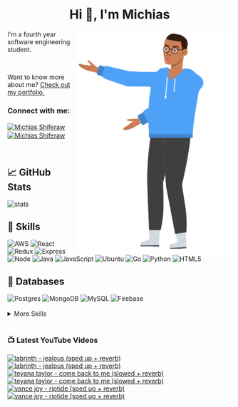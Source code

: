 
<h1 align="center">Hi 👋, I'm Michias</h1>

<div>
<img src="./download.png" align="right" data-canonical-src="https://gyazo.com/eb5c5741b6a9a16c692170a41a49c858.png" height="500" />

</div>

<p float="left">

<div>


I'm a fourth year software engineering student.

<br>


Want to know more about me? [Check out my portfolio.](https://michias.vercel.app/)


<h3 align="left">Connect with me:</h3>
<p align="left">
<a href="https://www.linkedin.com/in/michiasshiferaw" target="blank"><img align="center" src="https://cdn.svgporn.com/logos/linkedin-icon.svg" alt="Michias Shiferaw" height="30" width="40" /></a>
<a href="https://www.youtube.com/@kuubamusic" target="blank"><img align="center" src="https://cdn.svgporn.com/logos/youtube-icon.svg" alt="Michias Shiferaw" height="30" width="40" /></a>
</p>

<br>


## &#x1f4c8; GitHub Stats
<img alt="stats" src="https://github-readme-stats.vercel.app/api/top-langs/?username=MichiasShiferaw&layout=compact"/>

<br>

## 💼 Skills
<img alt="AWS" src="https://img.shields.io/badge/AWS-%23FF9900.svg?style=for-the-badge&logo=amazon-aws&logoColor=white"/>
<img alt="React" src="https://img.shields.io/badge/react-%2320232a.svg?style=for-the-badge&logo=react&logoColor=%2361DAFB"/>
<img alt="Redux" src="https://img.shields.io/badge/redux-%23593d88.svg?style=for-the-badge&logo=redux&logoColor=white"/>
<img alt="Express" src="https://img.shields.io/badge/express.js-%23404d59.svg?style=for-the-badge&logo=express&logoColor=%2361DAFB"/>
<img alt="Node" src="https://img.shields.io/badge/node.js-6DA55F?style=for-the-badge&logo=node.js&logoColor=white"/>
<img alt="Java" src="https://img.shields.io/badge/java-%23ED8B00.svg?style=for-the-badge&logo=openjdk&logoColor=white"/>
<img alt="JavaScript" src="https://img.shields.io/badge/javascript-%23323330.svg?style=for-the-badge&logo=javascript&logoColor=%23F7DF1E"/>
<img alt="Ubuntu" src="https://img.shields.io/badge/Ubuntu-E95420?style=for-the-badge&logo=ubuntu&logoColor=white"/>
<img alt="Go" src="https://img.shields.io/badge/go-%2300ADD8.svg?style=for-the-badge&logo=go&logoColor=white"/>
<img alt="Python" src="https://img.shields.io/badge/python-3670A0?style=for-the-badge&logo=python&logoColor=ffdd54"/>
<img alt="HTML5" src="https://img.shields.io/badge/html5-%23E34F26.svg?style=for-the-badge&logo=html5&logoColor=white"/>

<br>

## 💾 Databases
<img alt="Postgres" src="https://img.shields.io/badge/postgres-%23316192.svg?style=for-the-badge&logo=postgresql&logoColor=white"/>
<img alt="MongoDB" src="https://img.shields.io/badge/MongoDB-%234ea94b.svg?style=for-the-badge&logo=mongodb&logoColor=white"/>
<img alt="MySQL" src="https://img.shields.io/badge/mysql-%2300f.svg?style=for-the-badge&logo=mysql&logoColor=white"/>
<img alt="Firebase" src="https://img.shields.io/badge/firebase-%23039BE5.svg?style=for-the-badge&logo=firebase"/>

<br>


<br>

<details>
<summary>More Skills</summary>
<br>

<img alt="CSS" src="https://img.shields.io/badge/css3-%231572B6.svg?style=for-the-badge&logo=css3&logoColor=white"/>
<img alt="SASS" src="https://img.shields.io/badge/SASS-hotpink.svg?style=for-the-badge&logo=SASS&logoColor=white"/>
<img alt="Bootstrap" src="https://img.shields.io/badge/bootstrap-%23563D7C.svg?style=for-the-badge&logo=bootstrap&logoColor=white"/>
<img alt="MUI" src="https://img.shields.io/badge/MUI-%230081CB.svg?style=for-the-badge&logo=mui&logoColor=white"/>


<br>

<img alt="SonarQube" src="https://img.shields.io/badge/SonarQube-black?style=for-the-badge&logo=sonarqube&logoColor=4E9BCD"/>
<img alt="SonarLint" src="https://img.shields.io/badge/SonarLint-CB2029?style=for-the-badge&logo=SONARLINT&logoColor=white"/>
<img alt="Selenium" src="https://img.shields.io/badge/-selenium-%43B02A?style=for-the-badge&logo=selenium&logoColor=white"/>

<br>

<img alt="Netlify" src="https://img.shields.io/badge/netlify-%23000000.svg?style=for-the-badge&logo=netlify&logoColor=#00C7B7"/>
<img alt="Jenkins" src="https://img.shields.io/badge/jenkins-%232C5263.svg?style=for-the-badge&logo=jenkins&logoColor=white"/>
<img alt="Github" src="https://img.shields.io/badge/github-%23121011.svg?style=for-the-badge&logo=github&logoColor=white"/>
<img alt="GitLab" src="https://img.shields.io/badge/gitlab-%23181717.svg?style=for-the-badge&logo=gitlab&logoColor=white"/>
<img alt="Git" src="https://img.shields.io/badge/git-%23F05033.svg?style=for-the-badge&logo=git&logoColor=white"/>
<img alt="Nodemon" src="https://img.shields.io/badge/NODEMON-%23323330.svg?style=for-the-badge&logo=nodemon&logoColor=%BBDEAD"/>
<img alt="Canva" src="https://img.shields.io/badge/Canva-%2300C4CC.svg?style=for-the-badge&logo=Canva&logoColor=white"/>
<img alt="Gatsby" src="https://img.shields.io/badge/Gatsby-%23663399.svg?style=for-the-badge&logo=gatsby&logoColor=white"/>
<img alt="Next" src="https://img.shields.io/badge/Next-black?style=for-the-badge&logo=next.js&logoColor=white"/>

</details>

<br>

</div>

</p>



### 📺 Latest YouTube Videos
<!-- BEGIN YOUTUBE-CARDS -->
[![labrinth - jealous (sped up + reverb)](https://ytcards.demolab.com/?id=Kqle6k_BWg0&title=labrinth+-+jealous+%28sped+up+%2B+reverb%29&lang=en&timestamp=1693162809&background_color=%230d1117&title_color=%23ffffff&stats_color=%23dedede&max_title_lines=1&width=250&border_radius=5&duration=241 "labrinth - jealous (sped up + reverb)")](https://www.youtube.com/watch?v=Kqle6k_BWg0#gh-dark-mode-only)[![labrinth - jealous (sped up + reverb)](https://ytcards.demolab.com/?id=Kqle6k_BWg0&title=labrinth+-+jealous+%28sped+up+%2B+reverb%29&lang=en&timestamp=1693162809&background_color=%23ffffff&title_color=%2324292f&stats_color=%2357606a&max_title_lines=1&width=250&border_radius=5&duration=241 "labrinth - jealous (sped up + reverb)")](https://www.youtube.com/watch?v=Kqle6k_BWg0#gh-light-mode-only)
[![teyana taylor  - come back to me (slowed + reverb)](https://ytcards.demolab.com/?id=-Qd_w2x-zjU&title=teyana+taylor++-+come+back+to+me+%28slowed+%2B+reverb%29&lang=en&timestamp=1692991800&background_color=%230d1117&title_color=%23ffffff&stats_color=%23dedede&max_title_lines=1&width=250&border_radius=5&duration=299 "teyana taylor  - come back to me (slowed + reverb)")](https://www.youtube.com/watch?v=-Qd_w2x-zjU#gh-dark-mode-only)[![teyana taylor  - come back to me (slowed + reverb)](https://ytcards.demolab.com/?id=-Qd_w2x-zjU&title=teyana+taylor++-+come+back+to+me+%28slowed+%2B+reverb%29&lang=en&timestamp=1692991800&background_color=%23ffffff&title_color=%2324292f&stats_color=%2357606a&max_title_lines=1&width=250&border_radius=5&duration=299 "teyana taylor  - come back to me (slowed + reverb)")](https://www.youtube.com/watch?v=-Qd_w2x-zjU#gh-light-mode-only)
[![vance joy - riptide (sped up + reverb)](https://ytcards.demolab.com/?id=RkZJ4K2OGyo&title=vance+joy+-+riptide+%28sped+up+%2B+reverb%29&lang=en&timestamp=1692561292&background_color=%230d1117&title_color=%23ffffff&stats_color=%23dedede&max_title_lines=1&width=250&border_radius=5&duration=173 "vance joy - riptide (sped up + reverb)")](https://www.youtube.com/watch?v=RkZJ4K2OGyo#gh-dark-mode-only)[![vance joy - riptide (sped up + reverb)](https://ytcards.demolab.com/?id=RkZJ4K2OGyo&title=vance+joy+-+riptide+%28sped+up+%2B+reverb%29&lang=en&timestamp=1692561292&background_color=%23ffffff&title_color=%2324292f&stats_color=%2357606a&max_title_lines=1&width=250&border_radius=5&duration=173 "vance joy - riptide (sped up + reverb)")](https://www.youtube.com/watch?v=RkZJ4K2OGyo#gh-light-mode-only)
<!-- END YOUTUBE-CARDS -->


